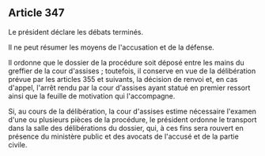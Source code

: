 Article 347
----
Le président déclare les débats terminés.

Il ne peut résumer les moyens de l'accusation et de la défense.

Il ordonne que le dossier de la procédure soit déposé entre les mains du
greffier de la cour d'assises ; toutefois, il conserve en vue de la délibération
prévue par les articles 355 et suivants, la décision de renvoi et, en cas
d'appel, l'arrêt rendu par la cour d'assises ayant statué en premier ressort
ainsi que la feuille de motivation qui l'accompagne.

Si, au cours de la délibération, la cour d'assises estime nécessaire l'examen
d'une ou plusieurs pièces de la procédure, le président ordonne le transport
dans la salle des délibérations du dossier, qui, à ces fins sera rouvert en
présence du ministère public et des avocats de l'accusé et de la partie civile.
